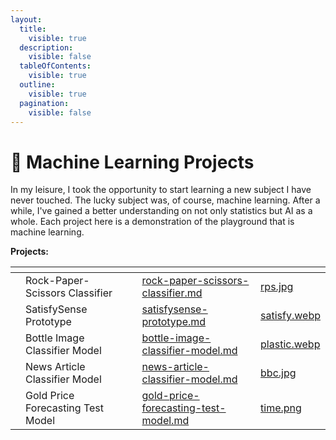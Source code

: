 ```yaml
---
layout:
  title:
    visible: true
  description:
    visible: false
  tableOfContents:
    visible: true
  outline:
    visible: true
  pagination:
    visible: false
---
```


# 💾 Machine Learning Projects

In my leisure, I took the opportunity to start learning a new subject I have never touched. The lucky subject was, of course, machine learning. After a while, I've gained a better understanding on not only statistics but AI as a whole. Each project here is a demonstration of the playground that is machine learning.

**Projects:**



<table data-view="cards"><thead><tr><th></th><th></th><th></th><th data-hidden data-card-target data-type="content-ref"></th><th data-hidden data-card-cover data-type="files"></th></tr></thead><tbody><tr><td></td><td>Rock-Paper-Scissors Classifier</td><td></td><td><a href="rock-paper-scissors-classifier.md">rock-paper-scissors-classifier.md</a></td><td><a href="../.gitbook/assets/rps.jpg">rps.jpg</a></td></tr><tr><td></td><td>SatisfySense Prototype</td><td></td><td><a href="satisfysense-prototype.md">satisfysense-prototype.md</a></td><td><a href="../.gitbook/assets/satisfy.webp">satisfy.webp</a></td></tr><tr><td></td><td>Bottle Image Classifier Model</td><td></td><td><a href="bottle-image-classifier-model.md">bottle-image-classifier-model.md</a></td><td><a href="../.gitbook/assets/plastic.webp">plastic.webp</a></td></tr><tr><td></td><td>News Article Classifier Model</td><td></td><td><a href="news-article-classifier-model.md">news-article-classifier-model.md</a></td><td><a href="../.gitbook/assets/bbc.jpg">bbc.jpg</a></td></tr><tr><td></td><td>Gold Price Forecasting Test Model</td><td></td><td><a href="gold-price-forecasting-test-model.md">gold-price-forecasting-test-model.md</a></td><td><a href="../.gitbook/assets/time.png">time.png</a></td></tr></tbody></table>
